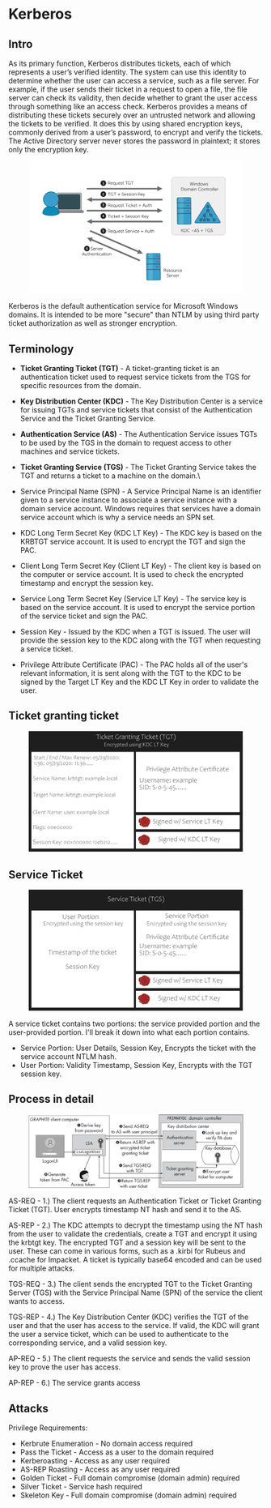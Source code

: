 # Kerberos

## Intro

As its primary function, Kerberos distributes tickets, each of which represents a user’s verified identity. The system can use this identity to determine whether the user can access a service, such as a file server. For example, if the user sends their ticket in a request to open a file, the file server can check its validity, then decide whether to grant the user access through something like an access check. Kerberos provides a means of distributing these tickets securely over an untrusted network and allowing the tickets to be verified. It does this by using shared encryption keys, commonly derived from a user’s password, to encrypt and verify the tickets. The Active Directory server never stores the password in plaintext; it stores only the encryption key.

<figure><img src="../../../../../../../.gitbook/assets/event-4771-kerberos-authentication-illustration-1.jpg" alt=""><figcaption></figcaption></figure>

Kerberos is the default authentication service for Microsoft Windows domains. It is intended to be more "secure" than NTLM by using third party ticket authorization as well as stronger encryption.

## Terminology

* **Ticket Granting Ticket (TGT)** - A ticket-granting ticket is an authentication ticket used to request service tickets from the TGS for specific resources from the domain.
* **Key Distribution Center (KDC)** - The Key Distribution Center is a service for issuing TGTs and service tickets that consist of the Authentication Service and the Ticket Granting Service.
* **Authentication Service (AS)** - The Authentication Service issues TGTs to be used by the TGS in the domain to request access to other machines and service tickets.
* **Ticket Granting Service (TGS)** - The Ticket Granting Service takes the TGT and returns a ticket to a machine on the domain.\

* Service Principal Name (SPN) - A Service Principal Name is an identifier given to a service instance to associate a service instance with a domain service account. Windows requires that services have a domain service account which is why a service needs an SPN set.
* KDC Long Term Secret Key (KDC LT Key) - The KDC key is based on the KRBTGT service account. It is used to encrypt the TGT and sign the PAC.
* Client Long Term Secret Key (Client LT Key) - The client key is based on the computer or service account. It is used to check the encrypted timestamp and encrypt the session key.
* Service Long Term Secret Key (Service LT Key) - The service key is based on the service account. It is used to encrypt the service portion of the service ticket and sign the PAC.
* Session Key - Issued by the KDC when a TGT is issued. The user will provide the session key to the KDC along with the TGT when requesting a service ticket.
* Privilege Attribute Certificate (PAC) - The PAC holds all of the user's relevant information, it is sent along with the TGT to the KDC to be signed by the Target LT Key and the KDC LT Key in order to validate the user.



## Ticket granting ticket

<figure><img src="../../../../../../../.gitbook/assets/QFeXDN0.png" alt=""><figcaption></figcaption></figure>

## Service Ticket

<figure><img src="../../../../../../../.gitbook/assets/kUqrVBa.png" alt=""><figcaption></figcaption></figure>

A service ticket contains two portions: the service provided portion and the user-provided portion. I'll break it down into what each portion contains.

* Service Portion: User Details, Session Key, Encrypts the ticket with the service account NTLM hash.
* User Portion: Validity Timestamp, Session Key, Encrypts with the TGT session key.

##

## Process in detail

<figure><img src="../../../../../../../.gitbook/assets/image (4).png" alt=""><figcaption></figcaption></figure>

AS-REQ - 1.) The client requests an Authentication Ticket or Ticket Granting Ticket (TGT). User encrypts  timestamp NT hash and send it to the AS.&#x20;

AS-REP - 2.) The KDC attempts to decrypt the timestamp using the NT hash from the user to validate the credentials, create a TGT and encrypt it using the krbtgt key. The encrypted TGT and a session key will be sent to the user. These can come in various forms, such as a .kirbi for Rubeus and .ccache for Impacket. A ticket is typically base64 encoded and can be used for multiple attacks.

TGS-REQ - 3.) The client sends the encrypted TGT to the Ticket Granting Server (TGS) with the Service Principal Name (SPN) of the service the client wants to access.

TGS-REP - 4.) The Key Distribution Center (KDC) verifies the TGT of the user and that the user has access to the service. If valid, the KDC will grant the user a service ticket, which can be used to authenticate to the corresponding service, and a valid session key.

AP-REQ - 5.) The client requests the service and sends the valid session key to prove the user has access.

AP-REP - 6.) The service grants access



## Attacks

Privilege Requirements:

* Kerbrute Enumeration - No domain access required&#x20;
* Pass the Ticket - Access as a user to the domain required
* Kerberoasting - Access as any user required
* AS-REP Roasting - Access as any user required
* Golden Ticket - Full domain compromise (domain admin) required&#x20;
* Silver Ticket - Service hash required&#x20;
* Skeleton Key - Full domain compromise (domain admin) required
